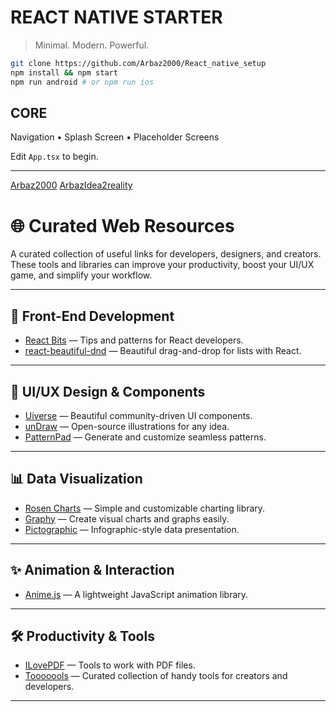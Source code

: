 # REACT NATIVE STARTER
> Minimal. Modern. Powerful.

```bash
git clone https://github.com/Arbaz2000/React_native_setup
npm install && npm start
npm run android # or npm run ios
```

## CORE
Navigation • Splash Screen • Placeholder Screens

Edit `App.tsx` to begin.

---
[Arbaz2000](https://github.com/Arbaz2000)
[ArbazIdea2reality](https://github.com/ArbazIdea2reality)


# 🌐 Curated Web Resources

A curated collection of useful links for developers, designers, and creators. These tools and libraries can improve your productivity, boost your UI/UX game, and simplify your workflow.

---

## 🧩 Front-End Development

- [React Bits](https://www.reactbits.dev/) — Tips and patterns for React developers.
- [react-beautiful-dnd](https://www.npmjs.com/package/react-beautiful-dnd) — Beautiful drag-and-drop for lists with React.

---

## 🎨 UI/UX Design & Components

- [Uiverse](https://uiverse.io/elements) — Beautiful community-driven UI components.
- [unDraw](https://undraw.co/) — Open-source illustrations for any idea.
- [PatternPad](https://patternpad.com/) — Generate and customize seamless patterns.

---

## 📊 Data Visualization

- [Rosen Charts](https://rosencharts.com/) — Simple and customizable charting library.
- [Graphy](https://graphy.app/) — Create visual charts and graphs easily.
- [Pictographic](https://www.pictographic.io/) — Infographic-style data presentation.

---

## ✨ Animation & Interaction

- [Anime.js](https://animejs.com/) — A lightweight JavaScript animation library.

---

## 🛠️ Productivity & Tools

- [ILovePDF](https://www.ilovepdf.com/) — Tools to work with PDF files.
- [Tooooools](https://www.tooooools.app/) — Curated collection of handy tools for creators and developers.

---
